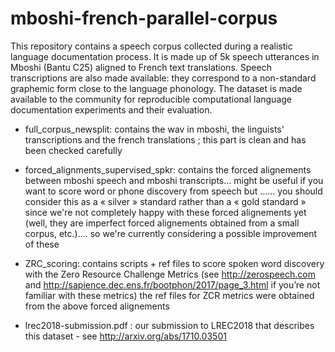# mboshi-french-parallel-corpus

This repository contains a speech
corpus collected during a realistic language documentation process. It is made up of 5k speech utterances in Mboshi (Bantu C25) aligned
to French text translations. Speech transcriptions are also made available: they correspond to a non-standard graphemic form close to
the language phonology.
The dataset is made available to the community for reproducible computational language documentation
experiments and their evaluation.


* full_corpus_newsplit:   contains the wav in mboshi, the linguists' transcriptions and the french translations ; this part is clean and has been checked carefully

* forced_alignments_supervised_spkr:   contains the forced alignements between mboshi speech and mboshi transcripts… might be useful if you want to score word or phone discovery from speech but …… you should consider this as a « silver » standard rather than a « gold standard » since we're not completely happy with these forced alignements yet (well, they are imperfect forced alignements obtained from a small corpus, etc.)…. so we're currently considering a possible improvement of these 

* ZRC_scoring: contains scripts + ref files to score spoken word discovery with the Zero Resource Challenge Metrics (see http://zerospeech.com and http://sapience.dec.ens.fr/bootphon/2017/page_3.html if you’re not familiar with these metrics)
the ref files for ZCR metrics were obtained from the above forced alignements

* lrec2018-submission.pdf : our submission to LREC2018 that describes this dataset - see http://arxiv.org/abs/1710.03501 

